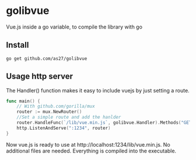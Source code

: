 # golibvue
Vue.js inside a go variable, to compile the library with go

## Install

```
go get github.com/as27/golibvue
```

## Usage http server

The Handler() function makes it easy to include vuejs by just setting a route.

```Go
func main() {
    // With github.com/gorilla/mux
    router := mux.NewRouter()
    //Set a simple route and add the hanlder
    router.HandleFunc(`/lib/vue.min.js`, golibvue.Handler).Methods("GET")
    http.ListenAndServe(":1234", router)
}
```

Now vue.js is ready to use at http://localhost:1234/lib/vue.min.js. No additional files are needed. Everything is compiled into the executable.